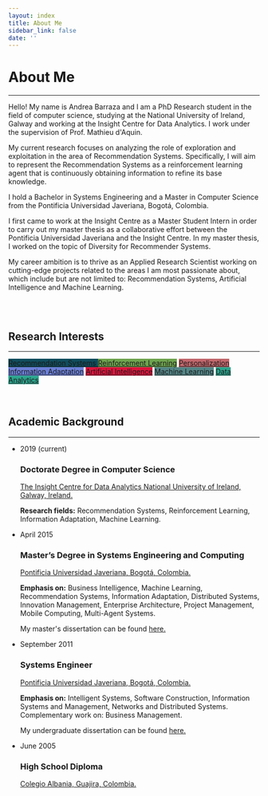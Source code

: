 ```yaml
---
layout: index
title: About Me
sidebar_link: false
date: ''
---
```


# About Me
---

Hello! My name is Andrea Barraza and I am a PhD Research student in the field of computer science, studying at the National University of Ireland, Galway and working at the Insight Centre for Data Analytics. I work under the supervision of Prof. Mathieu d'Aquin.


My current research focuses on analyzing the role of exploration and exploitation in the area of Recommendation Systems. Specifically, I will aim to represent the Recommendation Systems as a reinforcement learning agent that is continuously obtaining information to refine its base knowledge.


I hold a Bachelor in Systems Engineering and a Master in Computer Science from the Pontificia Universidad Javeriana, Bogotá, Colombia.


I first came to work at the Insight Centre as a Master Student Intern in order to carry out my master thesis as a collaborative effort between the Pontificia Universidad Javeriana and the Insight Centre. In my master thesis, I worked on the topic of Diversity for Recommender Systems.


My career ambition is to thrive as an Applied Research Scientist working on cutting-edge projects related to the areas I am most passionate about, which include but are not limited to: Recommendation Systems, Artificial Intelligence and Machine Learning. 

<br>
<br>



## Research Interests
---

<div style="text-align:left">
  <a href="#" class="mytag" style="background-color: #0F4C5C; background: #0F4C5C">Recommendation Systems </a>
  <a href="#" class="mytag" style="background-color: #6DA34D; background: #6DA34D;">Reinforcement Learning</a>
  <a href="#" class="mytag" style="background-color: #C1666B; background: #C1666B;">Personalization</a>
  <a href="#" class="mytag" style="background-color: #6B7FD7; background: #6B7FD7;">Information Adaptation</a>
  <a href="#" class="mytag" style="background-color: crimson; background: crimson;">Artificial Intelligence</a>
  <a href="#" class="mytag" style="background-color: #548687; background: #548687;">Machine Learning</a>
  <a href="#" class="mytag" style="background-color: #2CA58D; background: #2CA58D;">Data Analytics</a>
</div>


<br>
<br>

## Academic Background
---

<div class="container-fluid">
    <div class="row example-split">
        <div class="col-xs-10 col-xs-offset-1 col-sm-8 col-sm-offset-2">
            <ul class="timeline timeline-split">
                <li class="timeline-item">
                    <div class="timeline-info">
                        <span>2019 (current)</span>
                    </div>
                    <div class="timeline-marker"></div>
                    <div class="timeline-content">
                        <h3 class="timeline-title">Doctorate Degree in Computer Science</h3>
                        <p>
                        <a href="https://www.insight-centre.org">The Insight Centre for Data Analytics National University of Ireland, Galway, Ireland.</a>
                        </p> 
                        <p>
                            <b>Research fields:</b> Recommendation Systems, Reinforcement Learning, Information Adaptation, Machine Learning.
                        </p>
                    </div>
                </li>
                <li class="timeline-item">
                    <div class="timeline-info">
                        <span>April 2015</span>
                    </div>
                    <div class="timeline-marker"></div>
                    <div class="timeline-content">
                        <h3 class="timeline-title">Master’s Degree in Systems Engineering and Computing </h3>
                        <p><a href="https://www.javeriana.edu.co">Pontificia Universidad Javeriana, Bogotá, Colombia.</a></p>
                        <p>
                            <b>Emphasis on:</b> 
                            Business Intelligence, Machine Learning, Recommendation Systems, Information Adaptation, Distributed Systems, Innovation Management, Enterprise Architecture, Project Management, Mobile Computing, Multi-Agent Systems.   
                        </p>
                        <p> 
                        My master's dissertation can be found <a href="http://pegasus.javeriana.edu.co/~CIS1010IS01/Documentos/memorias_ingles/Vizier_Memories_v3.2.pdf">here.</a>
                         </p>
                    </div>
                </li>
                <li class="timeline-item">
                    <div class="timeline-info">
                        <span>September 2011</span>
                    </div>
                    <div class="timeline-marker"></div>
                    <div class="timeline-content">
                        <h3 class="timeline-title">Systems Engineer</h3>
                        <p><a href="https://www.javeriana.edu.co">Pontificia Universidad Javeriana, Bogotá, Colombia.</a></p>
                        <p>
                            <b>Emphasis on:</b>
                            Intelligent Systems, Software Construction, Information Systems and Management, Networks and Distributed Systems. Complementary work on: Business Management.
                        </p>
                        <p> 
                        My undergraduate dissertation can be found <a href="http://pegasus.javeriana.edu.co/~CIS1010IS01/Documentos/memorias_ingles/Vizier_Memories_v3.2.pdf">here.</a>
                         </p>
                    </div>
                </li>
                <li class="timeline-item">
                    <div class="timeline-info">
                        <span>June 2005</span>
                    </div>
                    <div class="timeline-marker"></div>
                    <div class="timeline-content">
                        <h3 class="timeline-title">High School Diploma</h3>
                        <p><a href="http://www.colegioalbania.edu.co">Colegio Albania, Guajira, Colombia.</a></p>
                    </div>                    
                </li>
            </ul>
        </div>
    </div>
    
</div>




